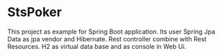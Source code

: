 # StsPoker

This project as example for Spring Boot application.
Its user Spring Jpa Data as jpa vendor and Hibernate.
Rest controller combine with Rest Resources.
H2 as virtual data base and as console in Web Ui.


